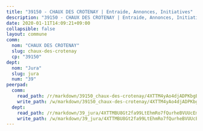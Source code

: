 ```yaml
---
title: "39150 - CHAUX DES CROTENAY | Entraide, Annonces, Initiatives"
description: "39150 - CHAUX DES CROTENAY | Entraide, Annonces, Initiatives"
date: 2020-01-11T14:09:21+09:00
collapsible: false
layout: commune
comm:
  nom: "CHAUX DES CROTENAY"
  slug: chaux-des-crotenay
  cp: "39150"
dept:
  nom: "Jura"
  slug: jura
  num: "39"
peerpad:
  comm:
    read_path: /r/markdown/39150_chaux-des-crotenay/4XTTM4yAo4djADPKbgBrZCEaEDYAQCW6RxEJUyDYVhVbRg3W6
    write_path: /w/markdown/39150_chaux-des-crotenay/4XTTM4yAo4djADPKbgBrZCEaEDYAQCW6RxEJUyDYVhVbRg3W6-K3TgUfjfqQorZEhjBND5aCbMeAAhVNxmqRmyuMyyKj8FVqYqhMCFo3uoFRdy2Sqp8ts324fcH4fJhfRijxccokwjxBkza7dQedVEDpbjf1PG1xKS1TWCFWFrfLTMormkcBd13iva
  dept:
    read_path: /r/markdown/39_jura/4XTTMBU8Gt2fa99LtEhmRo7fQurheBVUUcEmcUcrj82YN8mg7
    write_path: /w/markdown/39_jura/4XTTMBU8Gt2fa99LtEhmRo7fQurheBVUUcEmcUcrj82YN8mg7-K3TgTcNZmu4vnNMaCfgcL8UVTLrMMzc995tkrcbQnJrz2QJUTFFzY77q7ECMK21XeFnonjpMWqFzgVngXjdq8HzYe3HRbuYXbvX8ofWBv48UvWuvbrbp8aQGQQcfezWASxj7orH1
---
```


